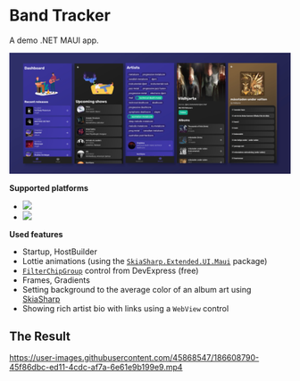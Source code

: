 # Band Tracker
A demo .NET MAUI app.

<img src="screenshots/android_preview.jpg?raw=true">

**Supported platforms**
- <img src="https://img.shields.io/badge/-android-black?logo=android" />
- <img src="https://img.shields.io/badge/-ios-black?logo=ios" />

**Used features**
- Startup, HostBuilder
- Lottie animations (using the [`SkiaSharp.Extended.UI.Maui`](https://www.nuget.org/packages/SkiaSharp.Extended.UI.Maui/) package)
- [`FilterChipGroup`](https://docs.devexpress.com/MAUI/DevExpress.Maui.Editors.FilterChipGroup) control from DevExpress (free)
- Frames, Gradients
- Setting background to the average color of an album art using [SkiaSharp](https://github.com/mono/SkiaSharp)
- Showing rich artist bio with links using a `WebView` control

## The Result
https://user-images.githubusercontent.com/45868547/186608790-45f86dbc-ed11-4cdc-af7a-6e61e9b199e9.mp4

